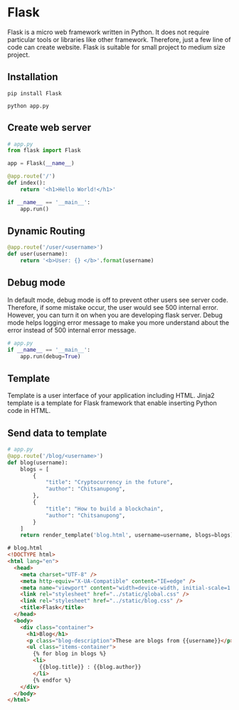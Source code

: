 # Flask

Flask is a micro web framework written in Python. It does not require particular tools or libraries like other framework. Therefore, just a few line of code can create website. Flask is suitable for small project to medium size project.

## Installation

```
pip install Flask

python app.py
```

## Create web server

```py
# app.py
from flask import Flask

app = Flask(__name__)

@app.route('/')
def index():
    return '<h1>Hello World!</h1>'

if __name__ == '__main__':
    app.run()
```

## Dynamic Routing

```py
@app.route('/user/<username>')
def user(username):
    return '<b>User: {} </b>'.format(username)

```

## Debug mode

In default mode, debug mode is off to prevent other users see server code. Therefore, if some mistake occur, the user would see 500 internal error. However, you can turn it on when you are developing flask server. Debug mode helps logging error message to make you more understand about the error instead of 500 internal error message.

```py
# app.py
if __name__ == '__main__':
    app.run(debug=True)
```

## Template

Template is a user interface of your application including HTML. Jinja2 template is a template for Flask framework that enable inserting Python code in HTML.

## Send data to template

```py
# app.py
@app.route('/blog/<username>')
def blog(username):
    blogs = [
        {
            "title": "Cryptocurrency in the future",
            "author": "Chitsanupong",
        },
        {
            "title": "How to build a blockchain",
            "author": "Chitsanupong",
        }
    ]
    return render_template('blog.html', username=username, blogs=blogs)

```

```html
# blog.html
<!DOCTYPE html>
<html lang="en">
  <head>
    <meta charset="UTF-8" />
    <meta http-equiv="X-UA-Compatible" content="IE=edge" />
    <meta name="viewport" content="width=device-width, initial-scale=1.0" />
    <link rel="stylesheet" href="../static/global.css" />
    <link rel="stylesheet" href="../static/blog.css" />
    <title>Flask</title>
  </head>
  <body>
    <div class="container">
      <h1>Blog</h1>
      <p class="blog-description">These are blogs from {{username}}</p>
      <ul class="items-container">
        {% for blog in blogs %}
        <li>
          {{blog.title}} : {{blog.author}}
        </li>
        {% endfor %}
    </div>
  </body>
</html>

```
